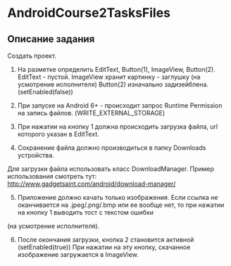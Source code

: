 # AndroidCourse2TasksFiles
## Описание задания

Создать проект.

1) На разметке определить EditText, Button(1), ImageView, Button(2). EditText - пустой. ImageView хранит картинку - заглушку (на усмотрение исполнителя) Button(2) изначально задизейблена. (setEnabled(false))

2) При запуске на Android 6+ - происходит запрос Runtime Permission на запись файлов. (WRITE_EXTERNAL_STORAGE)

3) При нажатии на кнопку 1 должна происходить загрузка файла, url которого указан в EditText.

4) Сохранение файла должно производиться в папку Downloads устройства.

Для загрузки файла использовать класс DownloadManager. Пример использования смотреть тут: http://www.gadgetsaint.com/android/download-manager/

5) Приложение должно качать только изображения. Если ссылка не оканчивается на .jpeg/.png/.bmp или ее вообще нет, то при нажатии на кнопку 1 выводить тост с текстом ошибки

(на усмотрение исполнителя).

6) После окончания загрузки, кнопка 2 становится активной (setEnabled(true)) При нажатии на эту кнопку, скачанное изображение загружается в ImageView.

